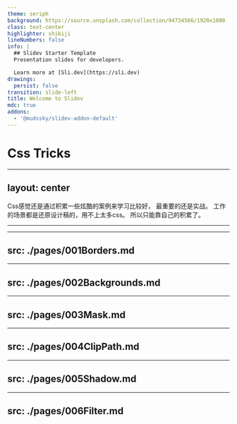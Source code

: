 ```yaml
---
theme: seriph
background: https://source.unsplash.com/collection/94734566/1920x1080
class: text-center
highlighter: shikiji
lineNumbers: false
info: |
  ## Slidev Starter Template
  Presentation slides for developers.

  Learn more at [Sli.dev](https://sli.dev)
drawings:
  persist: false
transition: slide-left
title: Welcome to Slidev
mdc: true
addons:
  - '@mudssky/slidev-addon-default'
---
```


# Css Tricks

---
layout: center
---

Css感觉还是通过积累一些炫酷的案例来学习比较好， 最重要的还是实战。
工作的场景都是还原设计稿的，用不上太多css。
所以只能靠自己的积累了。

---

<Toc/>

---
src: ./pages/001Borders.md
---

---
src: ./pages/002Backgrounds.md
---

---
src: ./pages/003Mask.md
---

---
src: ./pages/004ClipPath.md
---

---
src: ./pages/005Shadow.md
---

---
src: ./pages/006Filter.md
---
